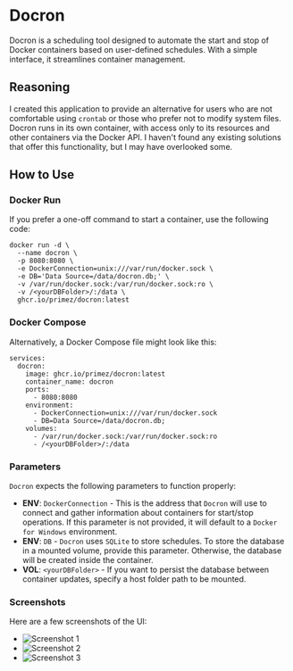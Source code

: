 # Docron

Docron is a scheduling tool designed to automate the start and stop of Docker containers based on user-defined schedules. With a simple interface, it streamlines container management.

## Reasoning

I created this application to provide an alternative for users who are not comfortable using `crontab` or those who prefer not to modify system files. Docron runs in its own container, with access only to its resources and other containers via the Docker API. I haven't found any existing solutions that offer this functionality, but I may have overlooked some.

## How to Use

### Docker Run

If you prefer a one-off command to start a container, use the following code:

```shell
docker run -d \
  --name docron \
  -p 8080:8080 \
  -e DockerConnection=unix:///var/run/docker.sock \
  -e DB='Data Source=/data/docron.db;' \
  -v /var/run/docker.sock:/var/run/docker.sock:ro \
  -v /<yourDBFolder>/:/data \
  ghcr.io/primez/docron:latest
```

### Docker Compose
Alternatively, a Docker Compose file might look like this:
```shell
services:
  docron:
    image: ghcr.io/primez/docron:latest
    container_name: docron
    ports:
      - 8080:8080
    environment:
      - DockerConnection=unix:///var/run/docker.sock
      - DB=Data Source=/data/docron.db;
    volumes:
      - /var/run/docker.sock:/var/run/docker.sock:ro
      - /<yourDBFolder>/:/data
```

### Parameters
`Docron` expects the following parameters to function properly:
- **ENV**: `DockerConnection` - This is the address that `Docron` will use to connect and gather information about containers for start/stop operations. If this parameter is not provided, it will default to a `Docker for Windows` environment.
- **ENV**: `DB` - `Docron` uses `SQLite` to store schedules. To store the database in a mounted volume, provide this parameter. Otherwise, the database will be created inside the container.
- **VOL**: `<yourDBFolder>` - If you want to persist the database between container updates, specify a host folder path to be mounted.

### Screenshots
Here are a few screenshots of the UI:
- ![Screenshot 1](screenshots/1.png)
- ![Screenshot 2](screenshots/2.png)
- ![Screenshot 3](screenshots/3.png)